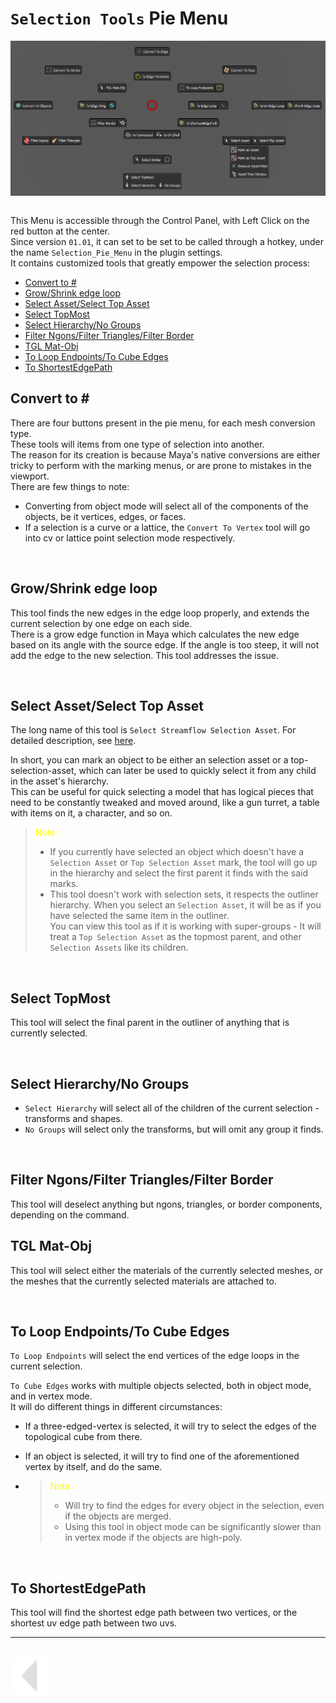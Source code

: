 <!-- omit from toc -->
# `Selection Tools` Pie Menu

<img src="../../../media/img/selection_tools_pie_menu.png" alt="drawing" align="center" width="800"/><br><br>



This Menu is accessible through the Control Panel, with Left Click on the red button at the center.<br>
Since version `01.01`, it can set to be set to be called through a hotkey, under the name `Selection_Pie_Menu` in the plugin settings.<br>
It contains customized tools that greatly empower the selection process:
- [Convert to #](#convert-to-)
- [Grow/Shrink edge loop](#growshrink-edge-loop)
- [Select Asset/Select Top Asset](#select-assetselect-top-asset)
- [Select TopMost](#select-topmost)
- [Select Hierarchy/No Groups](#select-hierarchyno-groups)
- [Filter Ngons/Filter Triangles/Filter Border](#filter-ngonsfilter-trianglesfilter-border)
- [TGL Mat-Obj](#tgl-mat-obj)
- [To Loop Endpoints/To Cube Edges](#to-loop-endpointsto-cube-edges)
- [To ShortestEdgePath](#to-shortestedgepath)

## Convert to \#
There are four buttons present in the pie menu, for each mesh conversion type.<br>
These tools will items from one type of selection into another.<br>
The reason for its creation is because Maya's native conversions are either tricky to perform with the marking menus, or are prone to mistakes in the viewport.<br>
There are few things to note:
* Converting from object mode will select all of the components of the objects, be it vertices, edges, or faces.
* If a selection is a curve or a lattice, the `Convert To Vertex` tool will go into cv or lattice point selection mode respectively.

<br>

## Grow/Shrink edge loop
This tool finds the new edges in the edge loop properly, and extends the current selection by one edge on each side.<br>
There is a grow edge function in Maya which calculates the new edge based on its angle with the source edge. If the angle is too steep, it will not add the edge to the new selection. This tool addresses the issue.

<br>

## Select Asset/Select Top Asset
The long name  of this tool is `Select Streamflow Selection Asset`. For detailed description, see [here](/Docs/UIs/selection_asset.md).<br>

In short, you can mark an object to be either an selection asset or a top-selection-asset, which can later be used to quickly select it from any child in the asset's hierarchy. <br>
This can be useful for quick selecting a model that has logical pieces that need to be constantly tweaked and moved around, like a gun turret, a table with items on it, a character, and so on.
><span style="color: yellow;">Note :</span>
>* If you currently have selected an object which doesn't have a `Selection Asset` or `Top Selection Asset` mark, the tool will go up in the hierarchy and select the first parent it finds with the said marks.
>* This tool doesn't work with selection sets, it respects the outliner hierarchy. When you select an `Selection Asset`, it will be as if you have selected the same item in the outliner.<br>
You can view this tool as if it is working with super-groups - It will treat a `Top Selection Asset` as the topmost parent, and other `Selection Assets` like its children.

<br>

## Select TopMost
This tool will select the final parent in the outliner of anything that is currently selected.

<br>

## Select Hierarchy/No Groups
* `Select Hierarchy` will select all of the children of the current selection - transforms and shapes.
* `No Groups` will select only the transforms, but will omit any group it finds.

<br>

    
## Filter Ngons/Filter Triangles/Filter Border
This tool will deselect anything but ngons, triangles, or border components, depending on the command.
<br>


## TGL Mat-Obj
This tool will select either the materials of the currently selected meshes, or the meshes that the currently selected materials are attached to.

<br>

## To Loop Endpoints/To Cube Edges

`To Loop Endpoints` will select the end vertices of the edge loops in the current selection.

`To Cube Edges` works with multiple objects selected, both in object mode, and in vertex mode.<br>
It will do different things in different circumstances:
* If a three-edged-vertex is selected, it will try to select the edges of the topological cube from there.
* If an object is selected, it will try to find one of the aforementioned vertex by itself, and do the same.
  
 *  ><span style="color: yellow;">Note :</span>
    >* Will try to find the edges for every object in the selection, even if the objects are merged.
    >* Using this tool in object mode can be significantly slower than in vertex mode if the objects are high-poly.
<br>


## To ShortestEdgePath

This tool will find the shortest edge path between two vertices, or the shortest uv edge path between two uvs.



---
<br>

<a href="../pie_menu.md#notable-pre-built-pie-menus">
    <img src="../../../media/icons/Arrow_v2_LEFT.png" alt="BackArrow" height="60">
</a>